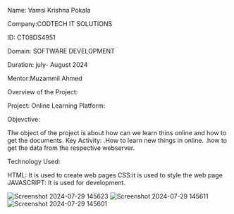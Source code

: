 
Name: Vamsi Krishna Pokala

Company:CODTECH IT SOLUTIONS

ID: CT08DS4951

Domain: SOFTWARE DEVELOPMENT

Duration: july- August 2024

Mentor:Muzammil Ahmed

Overview of the Project:

Project: Online Learning Platform:

Objevctive:

The object of the project is about how can we learn thins online and how to get the documents.
Key Activity:
.How to learn new things in online.
.how to get the data from the respective webserver.

Technology Used: 

HTML: It is used to create web pages
CSS:it is used to style the web page
JAVASCRIPT: It is used for development. 


![Screenshot 2024-07-29 145623](https://github.com/user-attachments/assets/3a7bcbd2-3d6a-4d57-a4c6-64aa1fe3442e)
![Screenshot 2024-07-29 145611](https://github.com/user-attachments/assets/96c8e421-5c7e-4b34-adef-8f4b3a224ac7)
![Screenshot 2024-07-29 145601](https://github.com/user-attachments/assets/0e7944a7-978f-4ea9-ad58-65ac2477b3a6)



